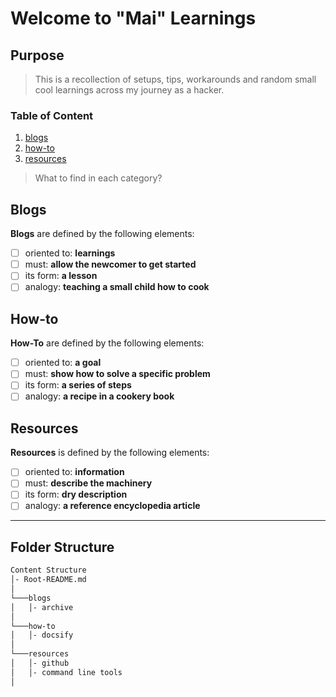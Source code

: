 # Welcome to "Mai" Learnings

## Purpose

> This is a recollection of setups, tips, workarounds
> and random small cool learnings across my journey
> as a hacker.

### Table of Content

1. [blogs](./docs/blogs/README.md)
2. [how-to](./docs/how-to/README.md)
3. [resources](./docs/resources/README.md)

> What to find in each category?

## Blogs <a name="blogs"></a>

**Blogs** are defined by the following elements:

- [ ] oriented to: **learnings**
- [ ] must: **allow the newcomer to get started**
- [ ] its form: **a lesson**
- [ ] analogy: **teaching a small child how to cook**

<!-- ### Sub paragraph <a name="explain"></a>
This is a sub paragraph, formatted in heading 3 style -->

## How-to <a name="howto"></a>

**How-To** are defined by the following elements:

- [ ] oriented to: **a goal**
- [ ] must: **show how to solve a specific problem**
- [ ] its form: **a series of steps**
- [ ] analogy: **a recipe in a cookery book**

<!-- ### Sub paragraph <a name="explain"></a>
This is a sub paragraph, formatted in heading 3 style -->

## Resources <a name="resources"></a>

**Resources** is defined by the following elements:

- [ ] oriented to: **information**
- [ ] must: **describe the machinery**
- [ ] its form: **dry description**
- [ ] analogy: **a reference encyclopedia article**

<!-- ### Sub paragraph <a name="explain"></a>
This is a sub paragraph, formatted in heading 3 style -->

---

## Folder Structure

```markdown
Content Structure
│- Root-README.md  
│
└───blogs
│   │- archive
│
└───how-to
│   │- docsify
│   
└───resources
│   │- github
│   │- command line tools
│
```
